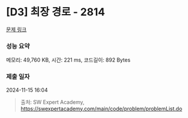 # [D3] 최장 경로 - 2814 

[문제 링크](https://swexpertacademy.com/main/code/problem/problemDetail.do?contestProbId=AV7GOPPaAeMDFAXB) 

### 성능 요약

메모리: 49,760 KB, 시간: 221 ms, 코드길이: 892 Bytes

### 제출 일자

2024-11-15 16:04



> 출처: SW Expert Academy, https://swexpertacademy.com/main/code/problem/problemList.do